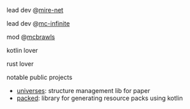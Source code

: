 lead dev @[mire-net](https://github.com/mire-net)

lead dev @[mc-infinite](https://github.com/mc-infinite)

mod @[mcbrawls](https://github.com/mcbrawls)

kotlin lover

rust lover

notable public projects

- [universes](https://github.com/mire-net/universes): structure management lib for paper
- [packed](https://github.com/radstevee/packed): library for generating resource packs using kotlin
